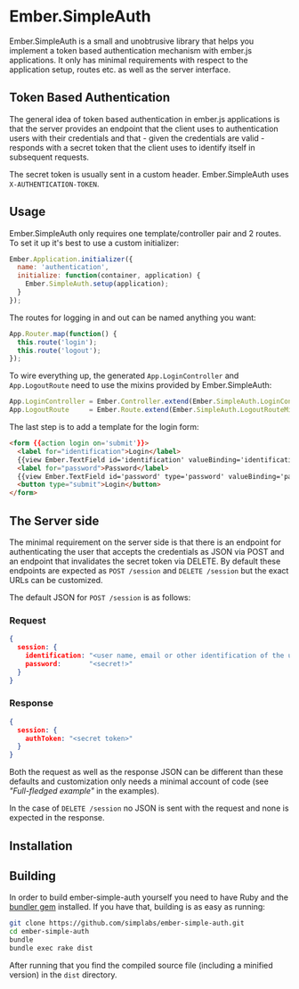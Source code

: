#  Ember.SimpleAuth

Ember.SimpleAuth is a small and unobtrusive library that helps you implement a
token based authentication mechanism with ember.js applications. It only has
minimal requirements with respect to the application setup, routes etc. as well
as the server interface.

## Token Based Authentication

The general idea of token based authentication in ember.js applications is that
the server provides an endpoint that the client uses to authentication users
with their credentials and that - given the credentials are valid - responds
with a secret token that the client uses to identify itself in subsequent
requests.

The secret token is usually sent in a custom header. Ember.SimpleAuth
uses ```X-AUTHENTICATION-TOKEN```.

## Usage

Ember.SimpleAuth only requires one template/controller pair and 2 routes. To
set it up it's best to use a custom initializer:

```js
Ember.Application.initializer({
  name: 'authentication',
  initialize: function(container, application) {
    Ember.SimpleAuth.setup(application);
  }
});
```

The routes for logging in and out can be named anything you want:

```js
App.Router.map(function() {
  this.route('login');
  this.route('logout');
});
```

To wire everything up, the generated ```App.LoginController``` and
```App.LogoutRoute``` need to use the mixins provided by Ember.SimpleAuth:

```js
App.LoginController = Ember.Controller.extend(Ember.SimpleAuth.LoginControllerMixin);
App.LogoutRoute     = Ember.Route.extend(Ember.SimpleAuth.LogoutRouteMixin);
```

The last step is to add a template for the login form:

```html
<form {{action login on='submit'}}>
  <label for="identification">Login</label>
  {{view Ember.TextField id='identification' valueBinding='identification' placeholder='Enter Login'}}
  <label for="password">Password</label>
  {{view Ember.TextField id='password' type='password' valueBinding='password' placeholder='Enter Password'}}
  <button type="submit">Login</button>
</form>
```

## The Server side

The minimal requirement on the server side is that there is an endpoint for authenticating
the user that accepts the credentials as JSON via POST and an endpoint that invalidates the
secret token via DELETE. By default these endpoints are expected as ```POST /session``` and
```DELETE /session``` but the exact URLs can be customized.

The default JSON for ```POST /session``` is as follows:

### Request

```json
{
  session: {
    identification: "<user name, email or other identification of the user>",
    password:       "<secret!>"
  }
}
```

### Response

```json
{
  session: {
    authToken: "<secret token>"
  }
}
```

Both the request as well as the response JSON can be different than these
defaults and customization only needs a minimal account of code (see
_"Full-fledged example"_ in the examples).

In the case of ```DELETE /session``` no JSON is sent with the request and none
is expected in the response.

## Installation

## Building

In order to build ember-simple-auth yourself you need to have Ruby and the
[bundler gem](http://bundler.io) installed. If you have that, building is
as easy as running:

```bash
git clone https://github.com/simplabs/ember-simple-auth.git
cd ember-simple-auth
bundle
bundle exec rake dist
```

After running that you find the compiled source file (including a minified
version) in the ```dist``` directory.
